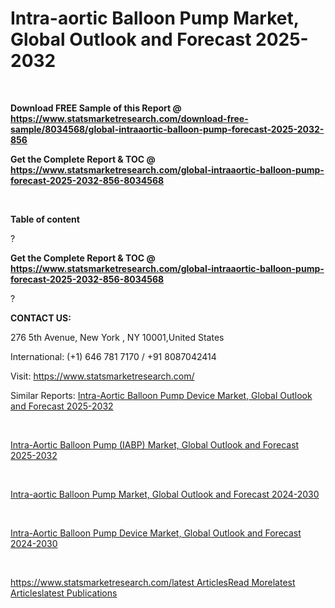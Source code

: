 <h1>Intra-aortic Balloon Pump Market, Global Outlook and Forecast 2025-2032</h1><br/><p><strong>Download FREE Sample of this Report @ <a href="https://www.statsmarketresearch.com/download-free-sample/8034568/global-intraaortic-balloon-pump-forecast-2025-2032-856">https://www.statsmarketresearch.com/download-free-sample/8034568/global-intraaortic-balloon-pump-forecast-2025-2032-856</a></strong></p>
 
 
 
 <div><b>Get the Complete Report & TOC @ <a href="https://www.statsmarketresearch.com/global-intraaortic-balloon-pump-forecast-2025-2032-856-8034568">https://www.statsmarketresearch.com/global-intraaortic-balloon-pump-forecast-2025-2032-856-8034568</a></b></div>
 
 
 
 <p><br />
 
 <b>Table of content</b></p>
 
 
 
 <p>? </p>
 
 
 
 <div><b>Get the Complete Report & TOC @ <a href="https://www.statsmarketresearch.com/global-intraaortic-balloon-pump-forecast-2025-2032-856-8034568">https://www.statsmarketresearch.com/global-intraaortic-balloon-pump-forecast-2025-2032-856-8034568</a></b></div>
 
 
 
 <p>? </p>
 
 
 
 <p><b>CONTACT US:</b><br />
 
 276 5th Avenue, New York , NY 10001,United States<br />
 
 International: (+1) 646 781 7170 / +91 8087042414<br />
 
 Visit: <a href="https://www.statsmarketresearch.com/">https://www.statsmarketresearch.com/</a><br />
 
 Similar Reports: <a href="https://www.statsmarketresearch.com/global-intraaortic-balloon-pump-forecast-2025-2032-856-8034568">Intra-Aortic Balloon Pump Device Market, Global Outlook and Forecast 2025-2032 </a><br />
 
 <br />
 
 <a href="https://www.statsmarketresearch.com/global-intraaortic-balloon-pump-forecast-2025-2032-856-8034568">Intra-Aortic Balloon Pump (IABP) Market, Global Outlook and Forecast 2025-2032 </a><br />
 
 <br />
 
 <a href="https://www.statsmarketresearch.com/global-intraaortic-balloon-pump-forecast-2025-2032-856-8034568">Intra-aortic Balloon Pump Market, Global Outlook and Forecast 2024-2030</a><br />
 
 <br />
 
 <a href="https://www.statsmarketresearch.com/global-intraaortic-balloon-pump-forecast-2025-2032-856-8034568">Intra-Aortic Balloon Pump Device Market, Global Outlook and Forecast 2024-2030</a><br />
 
 <br />
 
 <a href="https://gyeongbokgung.com">https://www.statsmarketresearch.com/</a><a href="https://hallyeomaritime.com">latest Articles</a><a href="https://jingwansa.com">Read More</a><a href="https://nguoiviet.jp/">latest Articles</a><a href="https://www.intelmarketresearch.com/">latest Publications</a></p>
